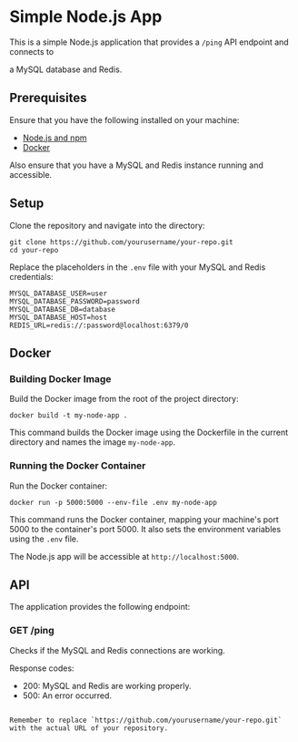 # Simple Node.js App

This is a simple Node.js application that provides a `/ping` API endpoint and connects to

 a MySQL database and Redis.

## Prerequisites

Ensure that you have the following installed on your machine:

- [Node.js and npm](https://nodejs.org/en/download/)
- [Docker](https://www.docker.com/products/docker-desktop)

Also ensure that you have a MySQL and Redis instance running and accessible.

## Setup

Clone the repository and navigate into the directory:

```shell
git clone https://github.com/yourusername/your-repo.git
cd your-repo
```

Replace the placeholders in the `.env` file with your MySQL and Redis credentials:

```text
MYSQL_DATABASE_USER=user
MYSQL_DATABASE_PASSWORD=password
MYSQL_DATABASE_DB=database
MYSQL_DATABASE_HOST=host
REDIS_URL=redis://:password@localhost:6379/0
```

## Docker

### Building Docker Image

Build the Docker image from the root of the project directory:

```shell
docker build -t my-node-app .
```

This command builds the Docker image using the Dockerfile in the current directory and names the image `my-node-app`.

### Running the Docker Container

Run the Docker container:

```shell
docker run -p 5000:5000 --env-file .env my-node-app
```

This command runs the Docker container, mapping your machine's port 5000 to the container's port 5000. It also sets the environment variables using the `.env` file.

The Node.js app will be accessible at `http://localhost:5000`.

## API

The application provides the following endpoint:

### GET /ping

Checks if the MySQL and Redis connections are working.

Response codes:
- 200: MySQL and Redis are working properly.
- 500: An error occurred.

```

Remember to replace `https://github.com/yourusername/your-repo.git` with the actual URL of your repository.